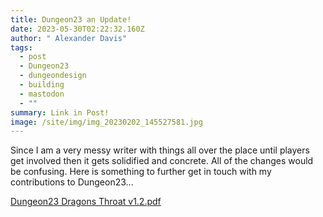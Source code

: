 ```yaml
---
title: Dungeon23 an Update!
date: 2023-05-30T02:22:32.160Z
author: " Alexander Davis"
tags:
  - post
  - Dungeon23
  - dungeondesign
  - building
  - mastodon
  - ""
summary: Link in Post!
image: /site/img/img_20230202_145527581.jpg
---
```

S﻿ince I am a very messy writer with things all over the place until players get involved then it gets solidified and concrete. All of the changes would be confusing. Here is something to further get in touch with my contributions to Dungeon23...

[Dungeon23 Dragons Throat v1.2.pdf](https://1drv.ms/b/s!AgcZNiEzYBh9hIks__8DoiBH8jQknw?e=D9gXVl)